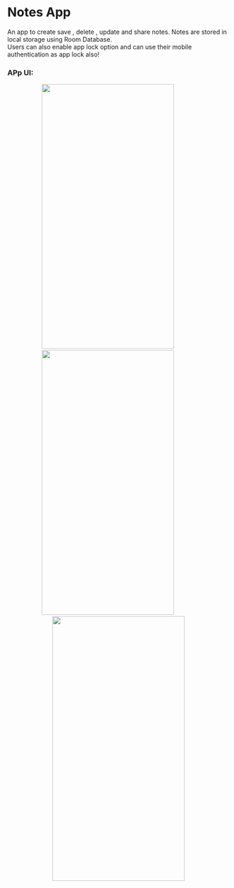 # Notes App
An app to create save , delete , update and share notes.
Notes are stored in local storage using Room Database. <br>
Users can also enable app lock option and can use their mobile authentication as app lock also!

### APp UI:

 <p align  = "center">
<img src="https://github.com/Kinshuk1202/NotesApp/assets/111125490/b7bf110d-412a-4341-80e5-16aa48a99dbe" width="300" height="600" /> 
  &nbsp; &nbsp; &nbsp;  &nbsp; &nbsp; &nbsp; 
  <img src="https://github.com/Kinshuk1202/NotesApp/assets/111125490/0215e700-a76b-4217-88bc-b34917e400cc" width="300" height="600" />
    &nbsp; &nbsp; &nbsp;  &nbsp; &nbsp; &nbsp; 
  <img src="https://github.com/Kinshuk1202/NotesApp/assets/111125490/8aac37ab-3980-4027-a334-b1cef22065fe" width="300" height="600" />
</p>
